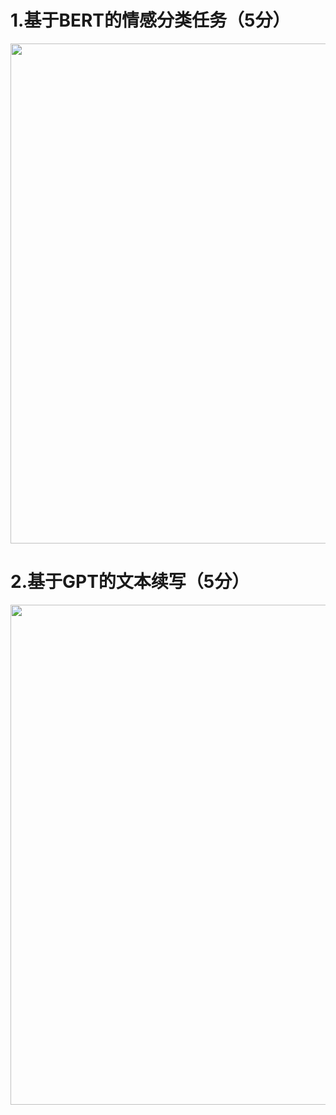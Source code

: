 # 1.基于BERT的情感分类任务（5分）
<img src="https://github.com/cat1-a/zuoye7-8/blob/master/%E8%87%AA%E7%84%B6%E8%AF%AD%E8%A8%80%E4%BD%9C%E4%B8%9A7%268%EF%BC%881%EF%BC%89.png" width="800" >

# 2.基于GPT的文本续写（5分）
<img src="https://github.com/cat1-a/zuoye7-8/blob/master/%E8%87%AA%E7%84%B6%E8%AF%AD%E8%A8%80%E4%BD%9C%E4%B8%9A7%268%EF%BC%882%EF%BC%89.png" width="800" >